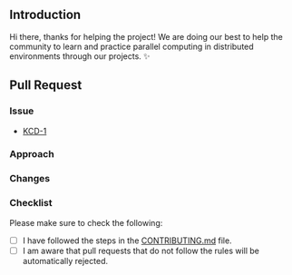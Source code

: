 ## Introduction

Hi there, thanks for helping the project! We are doing our best to help the community to learn and practice parallel computing in distributed environments through our projects. :sparkles:

## Pull Request

### Issue

<!-- Issue with link -->

- [KCD-1](https://github.com/cluster-apps-on-docker/kafka-cluster-on-docker/issues/1)

### Approach

<!-- Add context, tag people, etc. as text -->

### Changes

<!-- High-level description of changes as topics -->

### Checklist

Please make sure to check the following:

- [ ] I have followed the steps in the [CONTRIBUTING.md](../CONTRIBUTING.md) file.
- [ ] I am aware that pull requests that do not follow the rules will be automatically rejected.
